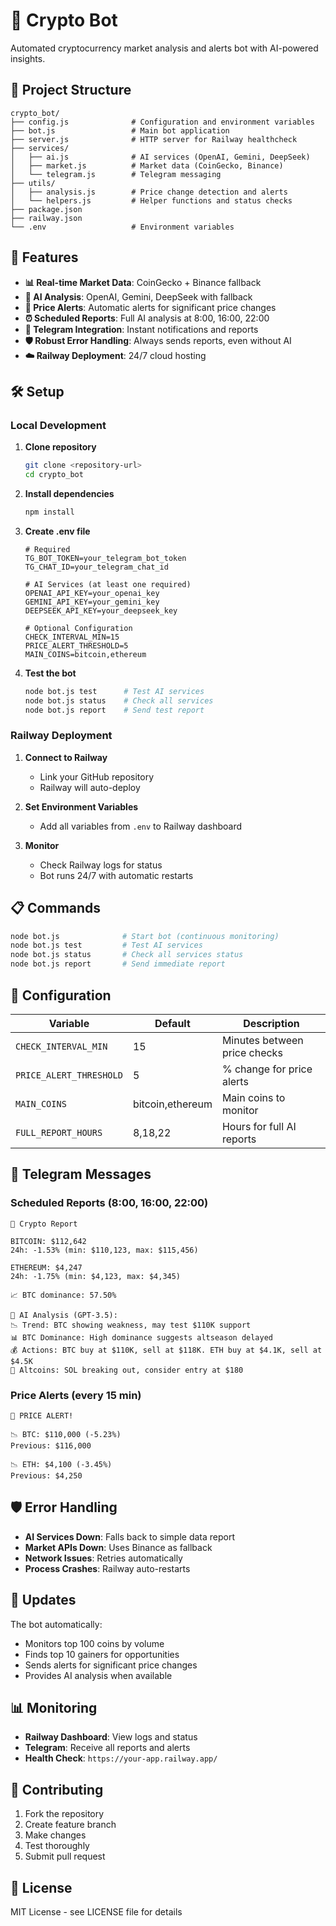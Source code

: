 # 🤖 Crypto Bot

Automated cryptocurrency market analysis and alerts bot with AI-powered insights.

## 📁 Project Structure

```
crypto_bot/
├── config.js              # Configuration and environment variables
├── bot.js                 # Main bot application
├── server.js              # HTTP server for Railway healthcheck
├── services/
│   ├── ai.js              # AI services (OpenAI, Gemini, DeepSeek)
│   ├── market.js          # Market data (CoinGecko, Binance)
│   └── telegram.js        # Telegram messaging
├── utils/
│   ├── analysis.js        # Price change detection and alerts
│   └── helpers.js         # Helper functions and status checks
├── package.json
├── railway.json
└── .env                   # Environment variables
```

## 🚀 Features

- **📊 Real-time Market Data**: CoinGecko + Binance fallback
- **🤖 AI Analysis**: OpenAI, Gemini, DeepSeek with fallback
- **🚨 Price Alerts**: Automatic alerts for significant price changes
- **⏰ Scheduled Reports**: Full AI analysis at 8:00, 16:00, 22:00
- **📱 Telegram Integration**: Instant notifications and reports
- **🛡️ Robust Error Handling**: Always sends reports, even without AI
- **☁️ Railway Deployment**: 24/7 cloud hosting

## 🛠️ Setup

### Local Development

1. **Clone repository**
   ```bash
   git clone <repository-url>
   cd crypto_bot
   ```

2. **Install dependencies**
   ```bash
   npm install
   ```

3. **Create .env file**
   ```env
   # Required
   TG_BOT_TOKEN=your_telegram_bot_token
   TG_CHAT_ID=your_telegram_chat_id
   
   # AI Services (at least one required)
   OPENAI_API_KEY=your_openai_key
   GEMINI_API_KEY=your_gemini_key
   DEEPSEEK_API_KEY=your_deepseek_key
   
   # Optional Configuration
   CHECK_INTERVAL_MIN=15
   PRICE_ALERT_THRESHOLD=5
   MAIN_COINS=bitcoin,ethereum
   ```

4. **Test the bot**
   ```bash
   node bot.js test      # Test AI services
   node bot.js status    # Check all services
   node bot.js report    # Send test report
   ```

### Railway Deployment

1. **Connect to Railway**
   - Link your GitHub repository
   - Railway will auto-deploy

2. **Set Environment Variables**
   - Add all variables from `.env` to Railway dashboard

3. **Monitor**
   - Check Railway logs for status
   - Bot runs 24/7 with automatic restarts

## 📋 Commands

```bash
node bot.js              # Start bot (continuous monitoring)
node bot.js test         # Test AI services
node bot.js status       # Check all services status
node bot.js report       # Send immediate report
```

## 🔧 Configuration

| Variable | Default | Description |
|----------|---------|-------------|
| `CHECK_INTERVAL_MIN` | 15 | Minutes between price checks |
| `PRICE_ALERT_THRESHOLD` | 5 | % change for price alerts |
| `MAIN_COINS` | bitcoin,ethereum | Main coins to monitor |
| `FULL_REPORT_HOURS` | 8,18,22 | Hours for full AI reports |

## 📱 Telegram Messages

### Scheduled Reports (8:00, 16:00, 22:00)
```
🚀 Crypto Report

BITCOIN: $112,642
24h: -1.53% (min: $110,123, max: $115,456)

ETHEREUM: $4,247
24h: -1.75% (min: $4,123, max: $4,345)

📈 BTC dominance: 57.50%

🤖 AI Analysis (GPT-3.5):
📉 Trend: BTC showing weakness, may test $110K support
📊 BTC Dominance: High dominance suggests altseason delayed
💰 Actions: BTC buy at $110K, sell at $118K. ETH buy at $4.1K, sell at $4.5K
🚀 Altcoins: SOL breaking out, consider entry at $180
```

### Price Alerts (every 15 min)
```
🚨 PRICE ALERT!

📉 BTC: $110,000 (-5.23%)
Previous: $116,000

📉 ETH: $4,100 (-3.45%)
Previous: $4,250
```

## 🛡️ Error Handling

- **AI Services Down**: Falls back to simple data report
- **Market APIs Down**: Uses Binance as fallback
- **Network Issues**: Retries automatically
- **Process Crashes**: Railway auto-restarts

## 🔄 Updates

The bot automatically:
- Monitors top 100 coins by volume
- Finds top 10 gainers for opportunities
- Sends alerts for significant price changes
- Provides AI analysis when available

## 📊 Monitoring

- **Railway Dashboard**: View logs and status
- **Telegram**: Receive all reports and alerts
- **Health Check**: `https://your-app.railway.app/`

## 🤝 Contributing

1. Fork the repository
2. Create feature branch
3. Make changes
4. Test thoroughly
5. Submit pull request

## 📄 License

MIT License - see LICENSE file for details
